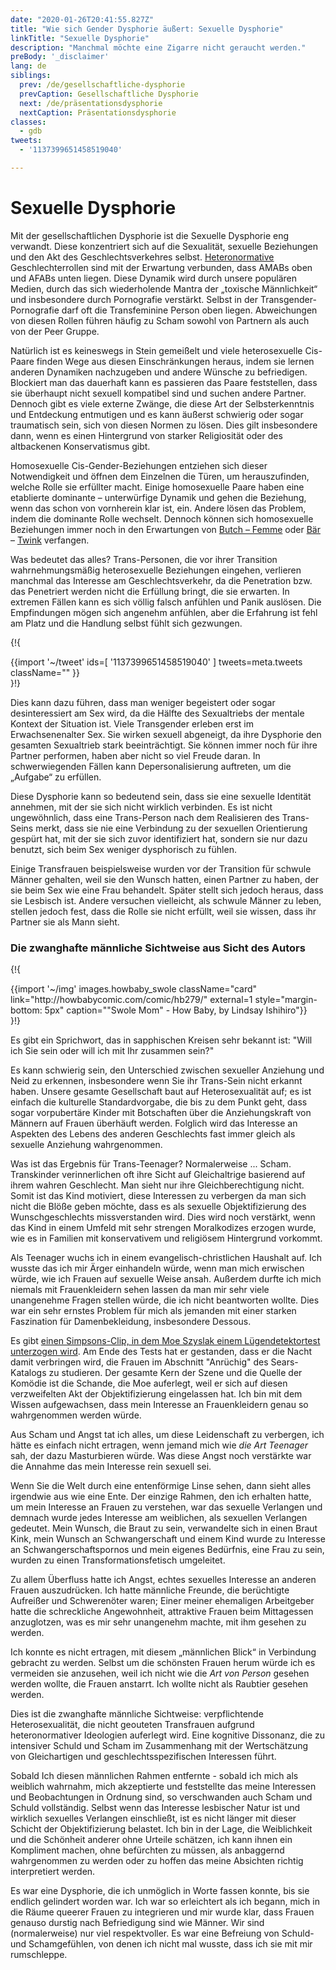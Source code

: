 ```yaml
---
date: "2020-01-26T20:41:55.827Z"
title: "Wie sich Gender Dysphorie äußert: Sexuelle Dysphorie"
linkTitle: "Sexuelle Dysphorie"
description: "Manchmal möchte eine Zigarre nicht geraucht werden."
preBody: '_disclaimer'
lang: de
siblings:
  prev: /de/gesellschaftliche-dysphorie
  prevCaption: Gesellschaftliche Dysphorie
  next: /de/präsentationsdysphorie
  nextCaption: Präsentationsdysphorie
classes:
  - gdb
tweets:
  - '1137399651458519040'

---
```


# Sexuelle Dysphorie

Mit der gesellschaftlichen Dysphorie ist die Sexuelle Dysphorie eng verwandt. Diese konzentriert sich auf die Sexualität, sexuelle Beziehungen und den Akt des Geschlechtsverkehres selbst. [Heteronormative](https://de.wikipedia.org/wiki/Heteronormativit%C3%A4t) Geschlechterrollen sind mit der Erwartung verbunden, dass AMABs oben und AFABs unten liegen. Diese Dynamik wird durch unsere populären Medien, durch das sich wiederholende Mantra der „toxische Männlichkeit“ und insbesondere durch Pornografie verstärkt. Selbst in der Transgender-Pornografie darf oft die Transfeminine Person oben liegen. Abweichungen von diesen Rollen führen häufig zu Scham sowohl von Partnern als auch von der Peer Gruppe.

Natürlich ist es keineswegs in Stein gemeißelt und viele heterosexuelle Cis-Paare finden Wege aus diesen Einschränkungen heraus, indem sie lernen anderen Dynamiken nachzugeben und andere Wünsche zu befriedigen. Blockiert man das dauerhaft kann es passieren das Paare feststellen, dass sie überhaupt nicht sexuell kompatibel sind und suchen andere Partner. Dennoch gibt es viele externe Zwänge, die diese Art der Selbsterkenntnis und Entdeckung entmutigen und es kann äußerst schwierig oder sogar traumatisch sein, sich von diesen Normen zu lösen. Dies gilt insbesondere dann, wenn es einen Hintergrund von starker Religiosität oder des altbackenen Konservatismus gibt.

Homosexuelle Cis-Gender-Beziehungen entziehen sich dieser Notwendigkeit und öffnen dem Einzelnen die Türen, um herauszufinden, welche Rolle sie erfüllter macht. Einige homosexuelle Paare haben eine etablierte dominante – unterwürfige Dynamik und gehen die Beziehung, wenn das schon von vornherein klar ist, ein. Andere lösen das Problem, indem die dominante Rolle wechselt. Dennoch können sich homosexuelle Beziehungen immer noch in den Erwartungen von [Butch – Femme](https://de.wikipedia.org/wiki/Butch_und_Femme) oder [Bär](https://de.wikipedia.org/wiki/Bear_Community) – [Twink](https://de.wikipedia.org/wiki/Twink_(schwuler_Jargon)) verfangen.

Was bedeutet das alles? Trans-Personen, die vor ihrer Transition wahrnehmungsmäßig heterosexuelle Beziehungen eingehen, verlieren manchmal das Interesse am Geschlechtsverkehr, da die Penetration bzw. das Penetriert werden nicht die Erfüllung bringt, die sie erwarten. In extremen Fällen kann es sich völlig falsch anfühlen und Panik auslösen. Die Empfindungen mögen sich angenehm anfühlen, aber die Erfahrung ist fehl am Platz und die Handlung selbst fühlt sich gezwungen.

{!{ <div class="gutter">{{import '~/tweet' ids=[
    '1137399651458519040'
] tweets=meta.tweets className="" }}</div> }!}

Dies kann dazu führen, dass man weniger begeistert oder sogar desinteressiert am Sex wird, da die Hälfte des Sexualtriebs der mentale Kontext der Situation ist. Viele Transgender erleben erst im Erwachsenenalter Sex. Sie wirken sexuell abgeneigt, da ihre Dysphorie den gesamten Sexualtrieb stark beeinträchtigt. Sie können immer noch für ihre Partner performen, haben aber nicht so viel Freude daran. In schwerwiegenden Fällen kann Depersonalisierung auftreten, um die „Aufgabe“ zu erfüllen.

Diese Dysphorie kann so bedeutend sein, dass sie eine sexuelle Identität annehmen, mit der sie sich nicht wirklich verbinden. Es ist nicht ungewöhnlich, dass eine Trans-Person nach dem Realisieren des Trans-Seins merkt, dass sie nie eine Verbindung zu der sexuellen Orientierung gespürt hat, mit der sie sich zuvor identifiziert hat, sondern sie nur dazu benutzt, sich beim Sex weniger dysphorisch zu fühlen.

Einige Transfrauen beispielsweise wurden vor der Transition für schwule Männer gehalten, weil sie den Wunsch hatten, einen Partner zu haben, der sie beim Sex wie eine Frau behandelt. Später stellt sich jedoch heraus, dass sie Lesbisch ist. Andere versuchen vielleicht, als schwule Männer zu leben, stellen jedoch fest, dass die Rolle sie nicht erfüllt, weil sie wissen, dass ihr Partner sie als Mann sieht.

### Die zwanghafte männliche Sichtweise aus Sicht des Autors

{!{
<div class="gutter flex">
{{import '~/img' images.howbaby_swole className="card" link="http://howbabycomic.com/comic/hb279/" external=1 style="margin-bottom: 5px" caption="&quot;Swole Mom&quot; - How Baby, by Lindsay Ishihiro"}}
</div>
}!}

Es gibt ein Sprichwort, das in sapphischen Kreisen sehr bekannt ist: "Will ich Sie sein oder will ich mit Ihr zusammen sein?"

Es kann schwierig sein, den Unterschied zwischen sexueller Anziehung und Neid zu erkennen, insbesondere wenn Sie ihr Trans-Sein nicht erkannt haben. Unsere gesamte Gesellschaft baut auf Heterosexualität auf; es ist einfach die kulturelle Standardvorgabe, die bis zu dem Punkt geht, dass sogar vorpubertäre Kinder mit Botschaften über die Anziehungskraft von Männern auf Frauen überhäuft werden. Folglich wird das Interesse an Aspekten des Lebens des anderen Geschlechts fast immer gleich als sexuelle Anziehung wahrgenommen.

Was ist das Ergebnis für Trans-Teenager? Normalerweise ... Scham. Transkinder verinnerlichen oft ihre Sicht auf Gleichaltrige basierend auf ihrem wahren Geschlecht. Man sieht nur ihre Gleichberechtigung nicht. Somit ist das Kind motiviert, diese Interessen zu verbergen da man sich nicht die Blöße geben möchte, dass es als sexuelle Objektifizierung des Wunschgeschlechts missverstanden wird. Dies wird noch verstärkt, wenn das Kind in einem Umfeld mit sehr strengen Moralkodizes erzogen wurde, wie es in Familien mit konservativem und religiösem Hintergrund vorkommt.

Als Teenager wuchs ich in einem evangelisch-christlichen Haushalt auf. Ich wusste das ich mir Ärger einhandeln würde, wenn man mich erwischen würde, wie ich Frauen auf sexuelle Weise ansah. Außerdem durfte ich mich niemals mit Frauenkleidern sehen lassen da man mir sehr viele unangenehme Fragen stellen würde, die ich nicht beantworten wollte. Dies war ein sehr ernstes Problem für mich als jemanden mit einer starken Faszination für Damenbekleidung, insbesondere Dessous.

Es gibt [einen Simpsons-Clip, in dem Moe Szyslak einem Lügendetektortest unterzogen wird](https://www.youtube.com/watch?v=iQGwrK_yDEg). Am Ende des Tests hat er gestanden, dass er die Nacht damit verbringen wird, die Frauen im Abschnitt "Anrüchig" des Sears-Katalogs zu studieren. Der gesamte Kern der Szene und die Quelle der Komödie ist die Schande, die Moe auferlegt, weil er sich auf diesen verzweifelten Akt der Objektifizierung eingelassen hat. Ich bin mit dem Wissen aufgewachsen, dass mein Interesse an Frauenkleidern genau so wahrgenommen werden würde.

Aus Scham und Angst tat ich alles, um diese Leidenschaft zu verbergen, ich hätte es einfach nicht ertragen, wenn jemand mich wie *die Art Teenager* sah, der dazu Masturbieren würde. Was diese Angst noch verstärkte war die Annahme das mein Interesse rein sexuell sei.

Wenn Sie die Welt durch eine entenförmige Linse sehen, dann sieht alles irgendwie aus wie eine Ente. Der einzige Rahmen, den ich erhalten hatte, um mein Interesse an Frauen zu verstehen, war das sexuelle Verlangen und demnach wurde jedes Interesse am weiblichen, als sexuellen Verlangen gedeutet. Mein Wunsch, die Braut zu sein, verwandelte sich in einen Braut Kink, mein Wunsch an Schwangerschaft und einem Kind wurde zu Interesse an Schwangerschaftspornos und mein eigenes Bedürfnis, eine Frau zu sein, wurden zu einen Transformationsfetisch umgeleitet.

Zu allem Überfluss hatte ich Angst, echtes sexuelles Interesse an anderen Frauen auszudrücken. Ich hatte männliche Freunde, die berüchtigte Aufreißer und Schwerenöter waren; Einer meiner ehemaligen Arbeitgeber hatte die schreckliche Angewohnheit, attraktive Frauen beim Mittagessen anzuglotzen, was es mir sehr unangenehm machte, mit ihm gesehen zu werden.

Ich konnte es nicht ertragen, mit diesem „männlichen Blick“ in Verbindung gebracht zu werden. Selbst um die schönsten Frauen herum würde ich es vermeiden sie anzusehen, weil ich nicht wie die *Art von Person* gesehen werden wollte, die Frauen anstarrt. Ich wollte nicht als Raubtier gesehen werden.

Dies ist die zwanghafte männliche Sichtweise: verpflichtende Heterosexualität, die nicht geouteten Transfrauen aufgrund heteronormativer Ideologien auferlegt wird. Eine kognitive Dissonanz, die zu intensiver Schuld und Scham im Zusammenhang mit der Wertschätzung von Gleichartigen und geschlechtsspezifischen Interessen führt.

Sobald Ich diesen männlichen Rahmen entfernte - sobald ich mich als weiblich wahrnahm, mich akzeptierte und feststellte das meine Interessen und Beobachtungen in Ordnung sind, so verschwanden auch Scham und Schuld vollständig. Selbst wenn das Interesse lesbischer Natur ist und wirklich sexuelles Verlangen einschließt, ist es nicht länger mit dieser Schicht der Objektifizierung belastet. Ich bin in der Lage, die Weiblichkeit und die Schönheit anderer ohne Urteile schätzen, ich kann ihnen ein Kompliment machen, ohne befürchten zu müssen, als anbaggernd wahrgenommen zu werden oder zu hoffen das meine Absichten richtig interpretiert werden.

Es war eine Dysphorie, die ich unmöglich in Worte fassen konnte, bis sie endlich gelindert worden war. Ich war so erleichtert als ich begann, mich in die Räume queerer Frauen zu integrieren und mir wurde klar, dass Frauen genauso durstig nach Befriedigung sind wie Männer. Wir sind (normalerweise) nur viel respektvoller. Es war eine Befreiung von Schuld- und Schamgefühlen, von denen ich nicht mal wusste, dass ich sie mit mir rumschleppe.
